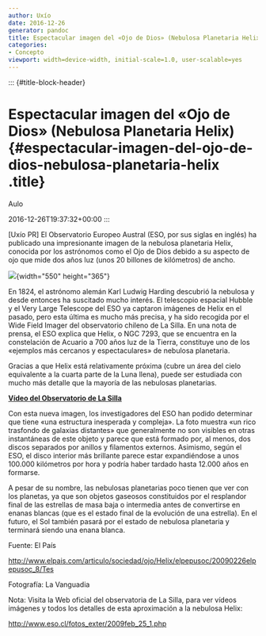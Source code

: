 ```yaml
---
author: Uxío
date: 2016-12-26
generator: pandoc
title: Espectacular imagen del «Ojo de Dios» (Nebulosa Planetaria Helix)
categories:
- Concepto
viewport: width=device-width, initial-scale=1.0, user-scalable=yes
---
```


::: {#title-block-header}
# Espectacular imagen del «Ojo de Dios» (Nebulosa Planetaria Helix) {#espectacular-imagen-del-ojo-de-dios-nebulosa-planetaria-helix .title}

Aulo

2016-12-26T19:37:32+00:00
:::

\[Uxío PR\] El Observatorio Europeo Austral (ESO, por sus siglas en
inglés) ha publicado una impresionante imagen de la nebulosa planetaria
Helix, conocida por los astrónomos como el Ojo de Dios debido a su
aspecto de ojo que mide dos años luz (unos 20 billones de kilómetros) de
ancho.

![](http://imagenes.lavanguardia.es/lavanguardia/img/20090226/helix1_JR2602090.jpg){width="550"
height="365"}

En 1824, el astrónomo alemán Karl Ludwig Harding descubrió la nebulosa y
desde entonces ha suscitado mucho interés. El telescopio espacial Hubble
y el Very Large Telescope del ESO ya captaron imágenes de Helix en el
pasado, pero esta última es mucho más precisa, y ha sido recogida por el
Wide Field Imager del observatorio chileno de La Silla. En una nota de
prensa, el ESO explica que Helix, o NGC 7293, que se encuentra en la
constelación de Acuario a 700 años luz de la Tierra, constituye uno de
los «ejemplos más cercanos y espectaculares» de nebulosa planetaria.

Gracias a que Helix está relativamente próxima (cubre un área del cielo
equivalente a la cuarta parte de la Luna llena), puede ser estudiada con
mucho más detalle que la mayoría de las nebulosas planetarias.

**[Vídeo del Observatorio de La
Silla](http://www.eso.org/public/videos/vid-07c-09/vid-07c-09_P_MPEG1.mpg)**

Con esta nueva imagen, los investigadores del ESO han podido determinar
que tiene «una estructura inesperada y compleja». La foto muestra «un
rico trasfondo de galaxias distantes» que generalmente no son visibles
en otras instantáneas de este objeto y parece que está formado por, al
menos, dos discos separados por anillos y filamentos externos. Asimismo,
según el ESO, el disco interior más brillante parece estar expandiéndose
a unos 100.000 kilómetros por hora y podría haber tardado hasta 12.000
años en formarse.

A pesar de su nombre, las nebulosas planetarias poco tienen que ver con
los planetas, ya que son objetos gaseosos constituidos por el resplandor
final de las estrellas de masa baja o intermedia antes de convertirse en
enanas blancas (que es el estado final de la evolución de una estrella).
En el futuro, el Sol también pasará por el estado de nebulosa planetaria
y terminará siendo una enana blanca.

Fuente: El País

<http://www.elpais.com/articulo/sociedad/ojo/Helix/elpepusoc/20090226elpepusoc_8/Tes>

Fotografía: La Vanguadia

Nota: Visita la Web oficial del observatoria de La Silla, para ver
vídeos imágenes y todos los detalles de esta aproximación a la nebulosa
Helix:

<http://www.eso.cl/fotos_exter/2009feb_25_1.php>
